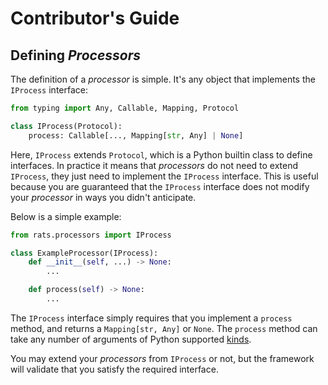 # Contributor's Guide

## Defining *Processors*

The definition of a *processor* is simple.
It's any object that implements the `IProcess` interface:

```python
from typing import Any, Callable, Mapping, Protocol

class IProcess(Protocol):
    process: Callable[..., Mapping[str, Any] | None]
```

Here, `IProcess` extends `Protocol`, which is a Python builtin class to define interfaces.
In practice it means that *processors* do not need to extend `IProcess`, they just need to
implement the `IProcess` interface.
This is useful because you are guaranteed that the `IProcess` interface does not modify your
*processor* in ways you didn't anticipate.

Below is a simple example:

```python
from rats.processors import IProcess

class ExampleProcessor(IProcess):
    def __init__(self, ...) -> None:
        ...

    def process(self) -> None:
        ...
```

The `IProcess` interface simply requires that you implement a `process` method, and returns a
`Mapping[str, Any]` or `None`.
The `process` method can take any number of arguments of Python supported
[kinds](https://docs.python.org/3/library/inspect.html#inspect.Parameter.kind).

You may extend your *processors* from `IProcess` or not, but the framework will validate that you
satisfy the required interface.
